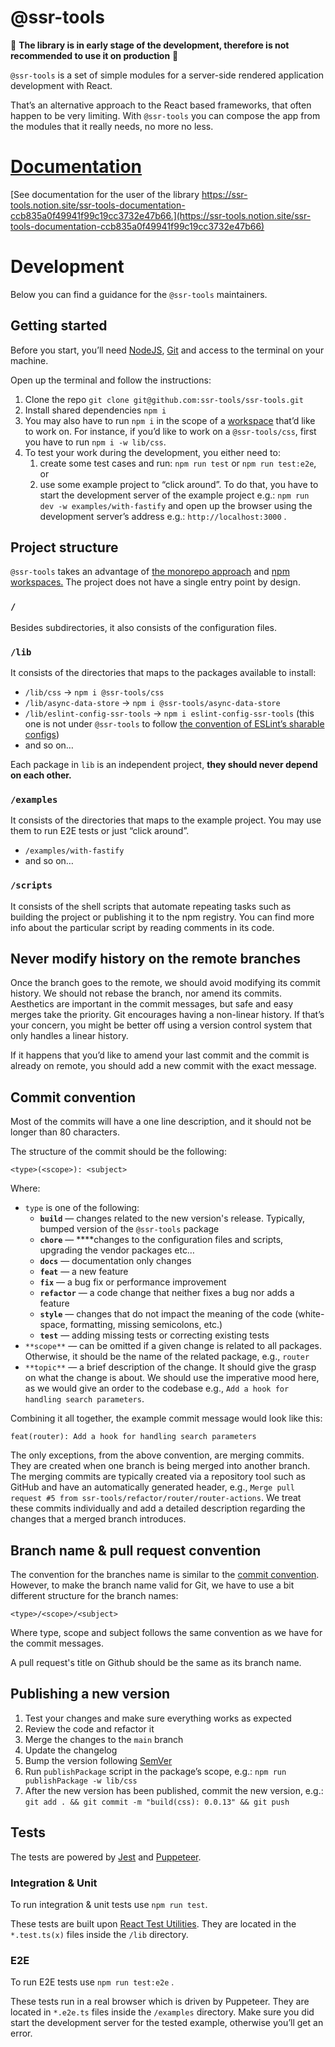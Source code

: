 # @ssr-tools

🚧 **The library is in early stage of the development, therefore is not recommended to use it on production** 🚧

`@ssr-tools` is a set of simple modules for a server-side rendered application development with React.

That’s an alternative approach to the React based frameworks, that often happen to be very limiting. With `@ssr-tools` you can compose the app from the modules that it really needs, no more no less.

# [Documentation](https://ssr-tools.notion.site/ssr-tools-documentation-ccb835a0f49941f99c19cc3732e47b66)

[See documentation for the user of the library https://ssr-tools.notion.site/ssr-tools-documentation-ccb835a0f49941f99c19cc3732e47b66.](https://ssr-tools.notion.site/ssr-tools-documentation-ccb835a0f49941f99c19cc3732e47b66) 


# Development

Below you can find a guidance for the `@ssr-tools` maintainers.

## Getting started

Before you start, you’ll need [NodeJS](https://nodejs.org/en/), [Git](http://git-scm.com/) and access to the terminal on your machine.

Open up the terminal and follow the instructions:

1. Clone the repo `git clone git@github.com:ssr-tools/ssr-tools.git`
2. Install shared dependencies `npm i`
3. You may also have to run `npm i` in the scope of a [workspace](https://docs.npmjs.com/cli/v8/using-npm/workspaces) that’d like to work on. For instance, if you’d like to work on a `@ssr-tools/css`, first you have to run `npm i -w lib/css`.
4. To test your work during the development, you either need to: 
    1. create some test cases and run: `npm run test` or `npm run test:e2e`, or
    2. use some example project to “click around”. To do that, you have to start the development server of the example project e.g.: `npm run dev -w examples/with-fastify` and open up the browser using the development server’s address e.g.: `http://localhost:3000` .

## Project structure

`@ssr-tools` takes an advantage of [the monorepo approach](https://en.wikipedia.org/wiki/Monorepo) and [npm workspaces.](https://docs.npmjs.com/cli/v8/using-npm/workspaces) The project does not have a single entry point by design.

### `/`

Besides subdirectories, it also consists of the configuration files.

### `/lib`

It consists of the directories that maps to the packages available to install:

- `/lib/css` → `npm i @ssr-tools/css`
- `/lib/async-data-store` → `npm i @ssr-tools/async-data-store`
- `/lib/eslint-config-ssr-tools` → `npm i eslint-config-ssr-tools` (this one is not under `@ssr-tools` to follow [the convention of ESLint’s sharable configs](https://eslint.org/docs/developer-guide/shareable-configs))
- and so on…

Each package in `lib` is an independent project, **they should never depend on each other.**

### `/examples`

It consists of the directories that maps to the example project. You may use them to run E2E tests or just “click around”.

- `/examples/with-fastify`
- and so on…

### `/scripts`

It consists of the shell scripts that automate repeating tasks such as building the project or publishing it to the npm registry. You can find more info about the particular script by reading comments in its code.

## Never modify history on the remote branches

Once the branch goes to the remote, we should avoid modifying its commit history. We should not rebase the branch, nor amend its commits. Aesthetics are important in the commit messages, but safe and easy merges take the priority. Git encourages having a non-linear history. If that’s your concern, you might be better off using a version control system that only handles a linear history.

If it happens that you’d like to amend your last commit and the commit is already on remote, you should add a new commit with the exact message.

## Commit convention

Most of the commits will have a one line description, and it should not be longer than 80 characters. 

The structure of the commit should be the following:

```
<type>(<scope>): <subject>
```

Where:

- `type` is one of the following:
    - **`build`** — changes related to the new version's release. Typically, bumped version of the `@ssr-tools` package
    - **`chore`** — ****changes to the configuration files and scripts, upgrading the vendor packages etc…
    - **`docs`** — documentation only changes
    - **`feat`** — a new feature
    - **`fix`** — a bug fix or performance improvement
    - **`refactor`** — a code change that neither fixes a bug nor adds a feature
    - **`style`** — changes that do not impact the meaning of the code (white-space, formatting, missing semicolons, etc.)
    - **`test`** — adding missing tests or correcting existing tests
- `**scope**` — can be omitted if a given change is related to all packages. Otherwise, it should be the name of the related package, e.g., `router`
- `**topic**` — a brief description of the change. It should give the grasp on what the change is about. We should use the imperative mood here, as we would give an order to the codebase e.g., `Add a hook for handling search parameters`.

Combining it all together, the example commit message would look like this:

```
feat(router): Add a hook for handling search parameters
```

The only exceptions, from the above convention, are merging commits. They are created when one branch is being merged into another branch. The merging commits are typically created via a repository tool such as GitHub and have an automatically generated header, e.g., `Merge pull request #5 from ssr-tools/refactor/router/router-actions`. We treat these commits individually and add a detailed description regarding the changes that a merged branch introduces.

## Branch name & pull request convention

The convention for the branches name is similar to the [commit convention](#commit-convention). However, to make the branch name valid for Git, we have to use a bit different structure for the branch names:

```
<type>/<scope>/<subject>
```

Where type, scope and subject follows the same convention as we have for the commit messages.

A pull request's title on Github should be the same as its branch name.


## Publishing a new version

1. Test your changes and make sure everything works as expected
2. Review the code and refactor it
3. Merge the changes to the `main` branch
4. Update the changelog
5. Bump the version following [SemVer](https://semver.org/)
6. Run `publishPackage` script in the package’s scope, e.g.: `npm run publishPackage -w lib/css`
7. After the new version has been published, commit the new version, e.g.: `git add . && git commit -m "build(css): 0.0.13" && git push`

## Tests

The tests are powered by [Jest](https://jestjs.io/) and [Puppeteer](https://pptr.dev/).

### Integration & Unit

To run integration & unit tests use `npm run test`.

These tests are built upon [React Test Utilities](https://reactjs.org/docs/test-utils.html). They are located in the `*.test.ts(x)` files inside the `/lib` directory.

### E2E

To run E2E tests use `npm run test:e2e` . 

These tests run in a real browser which is driven by Puppeteer. They are located in `*.e2e.ts` files inside the `/examples` directory. Make sure you did start the development server for the tested example, otherwise you’ll get an error.
